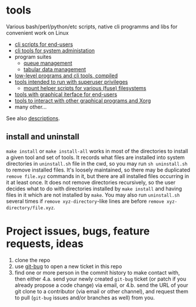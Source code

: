 # tools

Various bash/perl/python/etc scripts, native cli programms and libs for convenient work on Linux

- [cli scripts for end-users](user-tools/descriptions.txt)
- [cli tools for system administation](admin-tools/descriptions.txt)
- program suites
  - [queue management](queue-mgmt/README.md)
  - [tabular data management](tabdata/README.md)
- [low-level programs and cli tools, compiled](compiled-tools/descriptions.txt)
- [tools intended to run with superuser privileges](root-tools/descriptions.txt)
  - [mount helper scripts for various (fuse) filesystems](mount/)
- [tools with graphical iterface for end-users](xgui-tools/descriptions.txt)
- [tools to interact with other graphical programs and Xorg](xwin-tools/descriptions.txt)
- many other...

See also [descriptions](descriptions.md).

## install and uninstall

`make install` or `make install-all` works in most of the directories to install a given tool
and set of tools. It records what files are installed into system directories in `uninstall.sh`
file in the cwd, so you may run `sh uninstall.sh` to remove installed files. It's loosely maintained,
so there may be duplicated `remove file.xyz` commands in it, but there are all installed files
occurring in it at least once. It does not remove directories recursively, so the user decides
what to do with directories installed by `make install` and having files in it which are not
installed by `make`.
You may also run `uninstall.sh` several times if `remove xyz-directory`-like lines are before
`remove xyz-directory/file.xyz`.

# Project issues, bugs, feature requests, ideas

1. clone the repo
2. use [git-bug](https://github.com/git-bug/git-bug) to open a new ticket in this repo
3. find one or more person in the commit history to make contact with, then either
4.a. send your newly created `git-bug` ticket (or patch if you already propose a code change) via email, or
4.b. send the URL of your git clone to a contributor (via email or other channel), and request them to pull (`git-bug` issues and/or branches as well) from you.
